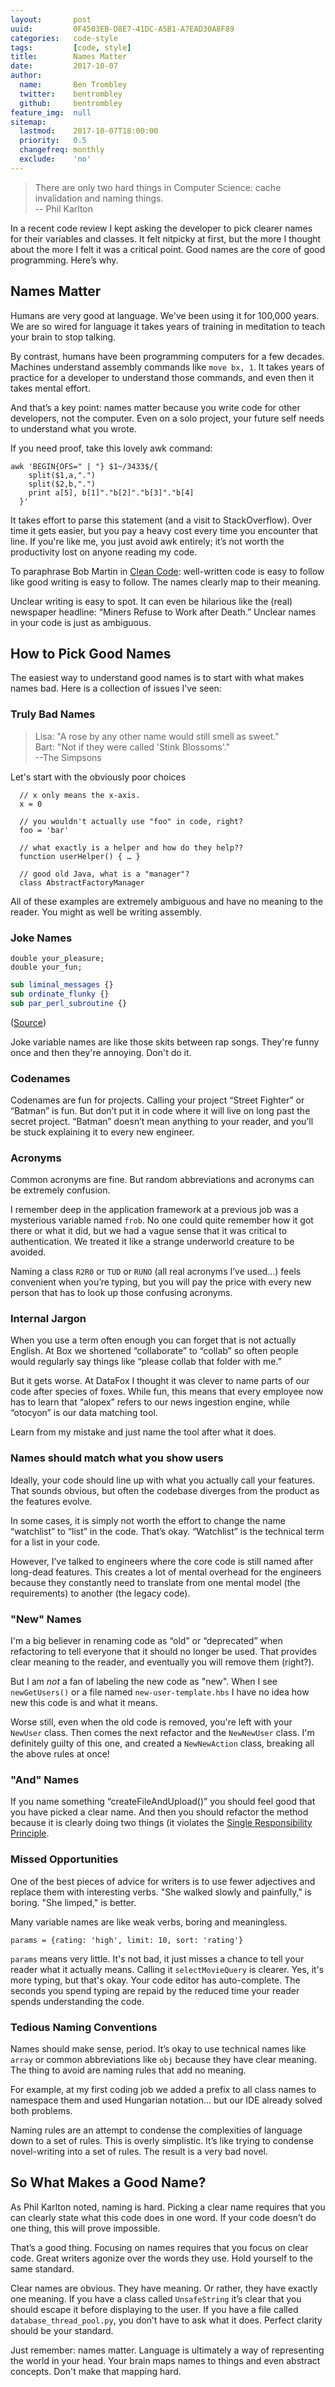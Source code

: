 ```yaml
---
layout:       post
uuid:         0F4503EB-D8E7-41DC-A5B1-A7EAD30A8F89
categories:   code-style
tags:         [code, style]
title:        Names Matter
date:         2017-10-07
author:
  name:       Ben Trombley
  twitter:    bentrombley
  github:     bentrombley
feature_img:  null
sitemap:
  lastmod:    2017-10-07T18:00:00
  priority:   0.5
  changefreq: monthly
  exclude:    'no'
---
```


> There are only two hard things in Computer Science: cache invalidation and naming things.<br>
> -- Phil Karlton


In a recent code review I kept asking the developer to pick clearer names for their variables and classes.  It felt nitpicky at first, but the more I thought about the more I felt it was a critical point.  Good names are the core of good programming.  Here’s why.

## Names Matter
Humans are very good at language.  We've been using it for 100,000 years.  We are so wired for language it takes years of training in meditation to teach your brain to stop talking.

By contrast, humans have been programming computers for a few decades.  Machines understand assembly commands like `move bx, 1`.  It takes years of practice for a developer to understand those commands, and even then it takes mental effort.

And that’s a key point: names matter because you write code for other developers, not the computer.  Even on a solo project, your future self needs to understand what you wrote.

If you need proof, take this lovely awk command:

    awk 'BEGIN{OFS=" | "} $1~/3433$/{
        split($1,a,".")
        split($2,b,".")
        print a[5], b[1]"."b[2]"."b[3]"."b[4]
      }'

It takes effort to parse this statement (and a visit to StackOverflow).  Over time it gets easier, but you pay a heavy cost every time you encounter that line.  If you're like me, you just avoid awk entirely; it’s not worth the productivity lost on anyone reading my code.

To paraphrase Bob Martin in [Clean Code](https://www.amazon.com/Clean-Code-Handbook-Software-Craftsmanship/dp/0132350882/ref=sr_1_1?ie=UTF8&qid=1506884839&sr=8-1&keywords=clean+code): well-written code is easy to follow like good writing is easy to follow.  The names clearly map to their meaning.

Unclear writing is easy to spot.  It can even be hilarious like the (real) newspaper headline: “Miners Refuse to Work after Death.”  Unclear names in your code is just as ambiguous.


## How to Pick Good Names
The easiest way to understand good names is to start with what makes names bad.  Here is a collection of issues I’ve seen:

### Truly Bad Names
> Lisa:  "A rose by any other name would still smell as sweet."<br>
> Bart:  "Not if they were called 'Stink Blossoms'."<br>
> --The Simpsons


Let's start with the obviously poor choices

      // x only means the x-axis.
      x = 0

      // you wouldn't actually use "foo" in code, right?
      foo = 'bar'

      // what exactly is a helper and how do they help??
      function userHelper() { … }

      // good old Java, what is a "manager"?
      class AbstractFactoryManager


All of these examples are extremely ambiguous and have no meaning to the reader.  You might as well be writing assembly.


### Joke Names
```
double your_pleasure;
double your_fun;
```

```perl
sub liminal_messages {}
sub ordinate_flunky {}
sub par_perl_subroutine {}
```
([Source](http://www.perlmonks.org/?node_id=156816]))

Joke variable names are like those skits between rap songs.  They're funny once and then they're annoying.  Don't do it.

### Codenames
Codenames are fun for projects.  Calling your project “Street Fighter” or “Batman” is fun.  But don’t put it in code where it will live on long past the secret project.  “Batman” doesn’t mean anything to your reader, and you’ll be stuck explaining it to every new engineer.

### Acronyms
Common acronyms are fine.  But random abbreviations and acronyms can be extremely confusion.

I remember deep in the application framework at a previous job was a mysterious variable named `frob`.  No one could quite remember how it got there or what it did, but we had a vague sense that it was critical to authentication.  We treated it like a strange underworld creature to be avoided.

Naming a class `R2R0` or `TUD` or `RUNO` (all real acronyms I’ve used…) feels convenient when you’re typing, but you will pay the price with every new person that has to look up those confusing acronyms.

### Internal Jargon
When you use a term often enough you can forget that is not actually English.  At Box we shortened “collaborate” to “collab” so often people would regularly say things like “please collab that folder with me.”

But it gets worse.  At DataFox I thought it was clever to name parts of our code after species of foxes.  While fun, this means that every employee now has to learn that “alopex” refers to our news ingestion engine, while “otocyon” is our data matching tool.

Learn from my mistake and just name the tool after what it does.

### Names should match what you show users
Ideally, your code should line up with what you actually call your features.  That sounds obvious, but often the codebase diverges from the product as the features evolve.

In some cases, it is simply not worth the effort to change the name “watchlist” to “list” in the code.  That’s okay.  “Watchlist” is the technical term for a list in your code.

However, I’ve talked to engineers where the core code is still named after long-dead features.  This creates a lot of mental overhead for the engineers because they constantly need to translate from one mental model (the requirements) to another (the legacy code).

### "New" Names

I'm a big believer in renaming code as “old” or “deprecated” when refactoring to tell everyone that it should no longer be used.  That provides clear meaning to the reader, and eventually you will remove them (right?).

But I am _not_ a fan of labeling the new code as "new".  When I see `newGetUsers()` or a file named `new-user-template.hbs` I have no idea how new this code is and what it means.

Worse still, even when the old code is removed, you're left with your `NewUser` class.  Then comes the next refactor and the `NewNewUser` class.  I'm definitely guilty of this one, and created a `NewNewAction` class, breaking all the above rules at once!

### "And" Names
If you name something “createFileAndUpload()” you should feel good that you have picked a clear name.  And then you should refactor the method because it is clearly doing two things (it violates the [Single Responsibility Principle](https://en.wikipedia.org/wiki/Single_responsibility_principle).

### Missed Opportunities
One of the best pieces of advice for writers is to use fewer adjectives and replace them with interesting verbs.   "She walked slowly and painfully," is boring.  "She limped," is better.

Many variable names are like weak verbs, boring and meaningless.

    params = {rating: 'high', limit: 10, sort: 'rating'}

`params` means very little.  It's not bad, it just misses a chance to tell your reader what it actually means.  Calling it `selectMovieQuery` is clearer.  Yes, it's more typing, but that's okay.  Your code editor has auto-complete.  The seconds you spend typing are repaid by the reduced time your reader spends understanding the code.

### Tedious Naming Conventions

Names should make sense, period.  It’s okay to use technical names like `array` or common abbreviations like `obj` because they have clear meaning.  The thing to avoid are naming rules that add no meaning.

For example, at my first coding job we added a prefix to all class names to namespace them and used Hungarian notation… but our IDE already solved both problems.

Naming rules are an attempt to condense the complexities of language down to a set of rules.  This is overly simplistic.  It’s like trying to condense novel-writing into a set of rules.  The result is a very bad novel.


## So What Makes a Good Name?

As Phil Karlton noted, naming is hard.  Picking a clear name requires that you can clearly state what this code does in one word.  If your code doesn’t do one thing, this will prove impossible.

That’s a good thing.  Focusing on names requires that you focus on clear code.  Great writers agonize over the words they use.  Hold yourself to the same standard.

Clear names are obvious.  They have meaning.  Or rather, they have exactly one meaning.  If you have a class called `UnsafeString` it’s clear that you should escape it before displaying to the user.  If you have a file called `database_thread_pool.py`, you don’t have to ask what it does.  Perfect clarity should be your standard.

Just remember: names matter.  Language is ultimately a way of representing the world in your head.  Your brain maps names to things and even abstract concepts.  Don't make that mapping hard.

